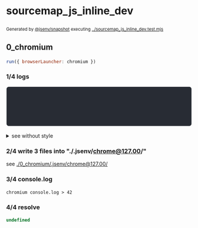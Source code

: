 # sourcemap_js_inline_dev

<sub>
  Generated by <a href="https://github.com/jsenv/core/tree/main/packages/independent/snapshot">@jsenv/snapshot</a> executing <a href="../sourcemap_js_inline_dev.test.mjs">../sourcemap_js_inline_dev.test.mjs</a>
</sub>

## 0_chromium

```js
run({ browserLauncher: chromium })
```

### 1/4 logs

![img](0_chromium/log_group.svg)

<details>
  <summary>see without style</summary>

```console
⠋ start dev server
✔ start dev server (done in <X> second)

- http://localhost
- http://[::1]

```

</details>


### 2/4 write 3 files into "./.jsenv/chrome@127.00/"

see [./0_chromium/.jsenv/chrome@127.00/](./0_chromium/.jsenv/chrome@127.00/)

### 3/4 console.log

```console
chromium console.log > 42
```

### 4/4 resolve

```js
undefined
```
